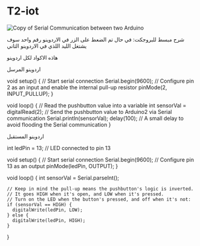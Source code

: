 # T2-iot

![Copy of Serial Communication between two Arduino](https://github.com/MohammadShnaimar/T2-iot/assets/139280577/4ca7045e-3d2c-40b0-8ede-a2686fbbd598)

شرح مبسط للبروجكت: في حال تم الضعط على الزر في الاردوينو رقم واحد سوف يشتغل الليد اللذي في الاردوينو الثاني

هاذه الاكواد لكل اردوينو

اردوينو المرسل

void setup() {
  // Start serial connection
  Serial.begin(9600);
  // Configure pin 2 as an input and enable the internal pull-up resistor
  pinMode(2, INPUT_PULLUP);
}

void loop() {
  // Read the pushbutton value into a variable
  int sensorVal = digitalRead(2);
  // Send the pushbutton value to Arduino2 via Serial communication
  Serial.println(sensorVal);
  delay(100); // A small delay to avoid flooding the Serial communication
}









اردوينو المستقبل

int ledPin = 13; // LED connected to pin 13

void setup() {
  // Start serial connection
  Serial.begin(9600);
  // Configure pin 13 as an output
  pinMode(ledPin, OUTPUT);
}

void loop() {
    int sensorVal = Serial.parseInt();

    // Keep in mind the pull-up means the pushbutton's logic is inverted.
    // It goes HIGH when it's open, and LOW when it's pressed.
    // Turn on the LED when the button's pressed, and off when it's not:
    if (sensorVal == HIGH) {
      digitalWrite(ledPin, LOW);
    } else {
      digitalWrite(ledPin, HIGH);
    }
  }

